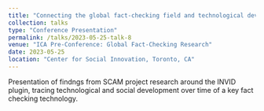 ```yaml
---
title: "Connecting the global fact-checking field and technological development: A technographic case study of the InVID/WeVerify plugin"
collection: talks
type: "Conference Presentation"
permalink: /talks/2023-05-25-talk-8
venue: "ICA Pre-Conference: Global Fact-Checking Research"
date: 2023-05-25
location: "Center for Social Innovation, Toronto, CA"
---
```


Presentation of findngs from SCAM project research around the INVID plugin, tracing technological and social development over time of a key fact checking technology.

